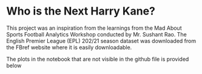 # Who is the Next Harry Kane?

This project was an inspiration from the learnings from the Mad About Sports Football Analytics Workshop conducted by Mr. Sushant Rao. The English Premier League (EPL) 202/21 season dataset was downloaded from the FBref website where it is easily downloadable.

The plots in the notebook that are not visible in the github file is provided below
